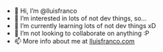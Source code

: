 - 👋 Hi, I’m @lluisfranco
- 👀 I’m interested in lots of not dev things, so...
- 🌱 I’m currently learning lots of not dev things xD
- 💞️ I’m not looking to collaborate on anything :P
- 📫 More info about me at [lluisfranco.com](https://lluisfranco.com)

<!---
And BTW I'm in [Mastodon](https://mastodon.social/@lluisfranco) {:rel="me"}, now ;)
{:target="_blank" rel="nofollow" title="a link with more attributes" class="some-class"}

lluisfranco/lluisfranco is a ✨ special ✨ repository because its `README.md` (this file) appears on your GitHub profile.
You can click the Preview link to take a look at your changes.
--->
